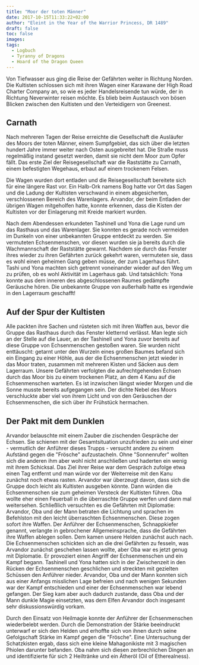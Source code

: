 ```yaml
---
title: "Moor der toten Männer"
date: 2017-10-15T11:33:22+02:00
author: "Eleint in the Year of the Warrior Princess, DR 1489"
draft: false
toc: false
images:
tags: 
  - Logbuch
  - Tyranny of Dragons
  - Hoard of the Dragon Queen
---
```


Von Tiefwasser aus ging die Reise der Gefährten weiter in Richtung Norden. Die Kultisten schlossen sich mit ihren Wagen einer Karawane der High Road Charter Company an, so wie es jeder Handelsreisende tun würde, der in Richtung Neverwinter reisen möchte. Es blieb beim Austausch von bösen Blicken zwischen den Kultisten und den Verteidigern von Greenest.

## Carnath

Nach mehreren Tagen der Reise erreichte die Gesellschaft die Ausläufer des Moors der toten Männer, einem Sumpfgebiet, das sich über die letzten hundert Jahre immer weiter nach Osten ausgebreitet hat. Die Straße muss regelmäßig instand gesetzt werden, damit sie nicht dem Moor zum Opfer fällt. Das erste Ziel der Reisegesellschaft war die Raststätte zu Carnath, einem befestigten Wegehaus, erbaut auf einem trockenem Felsen.

Die Wagen wurden dort entladen und die Reisegesellschaft bereitete sich für eine längere Rast vor. Ein Halb-Ork namens Bog hatte vor Ort das Sagen und die Ladung der Kultisten verschwand in einem abgesicherten, verschlossenen Bereich des Warenlagers. Arvandor, der beim Entladen der übrigen Wagen mitgeholfen hatte, konnte erkennen, dass die Kisten der Kultisten vor der Einlagerung mit Kreide markiert wurden.

Nach dem Abendessen erkundeten Tashinell und Yona die Lage rund um das Rasthaus und das Warenlager. Sie konnten es gerade noch vermeiden im Dunkeln von einer unbekannten Gruppe entdeckt zu werden. Sie vermuteten Echsenmenschen, vor diesen wurden sie ja bereits durch die Wachmannschaft der Raststätte gewarnt. Nachdem sie durch das Fenster ihres wieder zu ihren Gefährten zurück gekehrt waren, vermuteten sie, dass es wohl einen geheimen Gang geben müsse, der zum Lagerhaus führt. Tashi und Yona machten sich getrennt voneinander wieder auf den Weg um zu prüfen, ob es wohl Aktivität im Lagerhaus gab. Und tatsächlich: Yona konnte aus dem inneren des abgeschlossenen Raumes gedämpfte Geräusche hören. Die unbekannte Gruppe von außerhalb hatte es irgendwie in den Lagerraum geschafft!

## Auf der Spur der Kultisten

Alle packten ihre Sachen und rüsteten sich mit ihren Waffen aus, bevor die Gruppe das Rasthaus durch das Fenster kletternd verlässt. Man legte sich an der Stelle auf die Lauer, an der Tashinell und Yona zuvor bereits auf diese Gruppe von Echsenmenschen gestoßen waren. Sie wurden nicht enttäuscht: getarnt unter den Wurzeln eines großen Baumes befand sich ein Eingang zu einer Höhle, aus der die Echsenmenschen jetzt wieder in das Moor traten, zusammen mit mehreren Kisten und Säcken aus dem Lagerraum. Unsere Gefährten verfolgten die aufrechtgehenden Echsen durch das Moor bis zu einem trockenen Platz, an dem 4 Kanu auf die Echsenmenschen warteten. Es ist inzwischen längst wieder Morgen und die Sonne musste bereits aufgegangen sein. Der dichte Nebel des Moors verschluckte aber viel von ihrem Licht und von den Geräuschen der Echsenmenschen, die sich über ihr Frühstück hermachen.

## Der Pakt mit dem Dunklen

Arvandor belauschte mit einem Zauber die zischenden Gespräche der Echsen. Sie schienen mit der Gesamtsituation unzufrieden zu sein und einer - vermutlich der Anführer dieses Trupps - versucht andere zu einem Aufständ gegen die "Frösche" aufzustacheln. Ohne "Sonnenrufer" wollten sich die anderen ihm aber wohl nicht anschließen und haderten ein wenig mit ihrem Schicksal. Das Ziel ihrer Reise war dem Gespräch zufolge etwa einen Tag entfernt und man würde vor der Weiterreise mit den Kanu zunächst noch etwas rasten. Arvandor war überzeugt davon, dass sich die Gruppe doch leicht als Kultisten ausgeben könnte. Dann würden die Echsenmenschen sie zum geheimen Versteck der Kultisten führen. Oba wollte eher einen Feuerball in die überraschte Gruppe werfen und dann mal weitersehen. Schließlich versuchten es die Gefährten mit Diplomatie: Arvandor, Oba und der Mann betraten die Lichtung und sprachen im Befehlston mit den leicht überraschten Echsenmenschen. Diese zogen sofort ihre Waffen. Der Anführer der Echsenmenschen, Schnappkiefer genannt, verlangte in gebrochener Allgemeinsprache, dass die Gefährten ihre Waffen ablegen sollen. Dem kamen unsere Helden zunächst auch nach. Die Echsenmenschen schickten sich an die drei Gefährten zu fesseln, was Arvandor zunächst geschehen lassen wollte, aber Oba war es jetzt genug mit Diplomatie. Er provoziert einen Angriff der Echsenmenschen und ein Kampf begann. Tashinell und Yona hatten sich in der Zwischenzeit in den Rücken der Echsenmenschen geschlichen und streckten mit gezielten Schüssen den Anführer nieder. Arvandor, Oba und der Mann konnten sich aus einer Anfangs misslichen Lage befreien und nach wenigen Sekunden war der Kampf entschieden und einer der Echsenmenschen war lebend gefangen. Der Sieg kam aber auch dadurch zustande, dass Oba und der Mann dunkle Magie einsetzten, was dem Elfen Arvandor doch insgesamt sehr diskussionswürdig vorkam.

Durch den Einsatz von Heilmagie konnte der Anführer der Echsenmenschen wiederbelebt werden. Durch die Demonstration der Stärke beeindruckt unterwarf er sich den Helden und erhoffte sich von ihnen durch seine Gefolgschaft Stärke im Kampf gegen die "Frösche". Eine Untersuchung der Schatzkisten ergab, dass sich eine kleine Mahagonikiste mit 3 magischen Phiolen darunter befanden. Oba nahm sich diesen zerbrechlichen Dingen an und identifizierte für sich 2 Heiltränke und ein Ätheröl (Oil of Etherealness).
